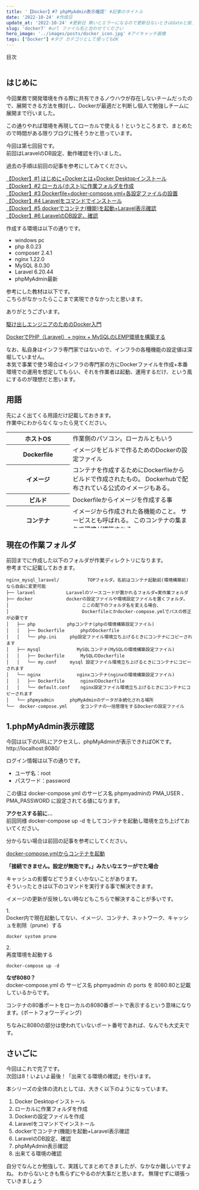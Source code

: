 ```yaml
---
title: '【Docker】#7 phpMyAdmin表示確認' #記事のタイトル
date: '2022-10-24' #作成日
update_at: '2022-10-24' #更新日 無いとエラーになるので更新日ないときはdateと揃えてください。
slug: 'docker7' #url ファイル名と合わせてください
hero_image: '../images/posts/docker_icon.jpg' #アイキャッチ画像
tags: ["Docker"] #タグ カテゴリとして使ってもOK
---
```


<div class="toc-title">目次</div>

```toc
```


はじめに
----

今回業務で開発環境を作る際に共有できるノウハウが存在しないチームだったので、展開できる方法を検討し、Dockerが最適だと判断し個人で勉強しチームに展開まで行いました。

この通りやれば環境を再現してローカルで使える！というところまで、まとめたので時間がある限りブログに残そうかと思っています。

今回は第七回目です。  
前回はLaravelのDB設定、動作確認を行いました。

過去の手順は前回の記事を参考にしてみてください。

<div class="boxparts ref">
  <div class="title"></div>
  
[【Docker】#1 はじめに+Dockerとは+Docker Desktopインストール](https://minememo.work/docker1)  
[【Docker】#2 ローカル(ホスト)に作業フォルダを作成](https://minememo.work/docker2)  
[【Docker】#3 Dockerfile+docker-compose.yml+各設定ファイルの設置](https://minememo.work/docker3)  
[【Docker】#4 Laravelをコマンドでインストール](https://minememo.work/docker4)  
[【Docker】#5 dockerでコンテナ(機能)を起動+Laravel表示確認](https://minememo.work/docker5)  
[【Docker】#6 LaravelのDB設定、確認](https://minememo.work/docker6)

</div>

作成する環境は以下の通りです。

- windows pc
- php 8.0.23
- composer 2.4.1
- nginx 1.22.0
- MySQL 8.0.30
- Laravel 6.20.44
- phpMyAdmin最新

参考にした教材は以下です。  
こちらがなかったらここまで実現できなかったと思います。

ありがとうございます。

<div class="boxparts ref">
  <div class="title"></div>
  
[駆け出しエンジニアのためのDocker入門](https://www.udemy.com/course/docker-startup/)

[DockerでPHP（Laravel）+ nginx + MySQLのLEMP環境を構築する](https://qiita.com/hinako_n/items/f15646ea548bcdc8ac6c)
</div>

なお、私自身はインフラ専門家ではないので、インフラの各種機能の設定値は深堀していません。  
本気で事業で使う場合はインフラの専門家の方にDockerファイルを作成+本番環境での運用を想定してもらい、それを作業者は起動、運用するだけ、という風にするのが理想だと思います。

## 用語


先によく出てくる用語だけ記載しておきます。  
作業中にわからなくなったら見てください。

<table class="cps-table03" style="height: 258px;"><tbody><tr style="height: 19px;"><th style="height: 19px; width: 189.703px;">ホストOS</th><td class="rankinginfo" style="height: 19px; width: 461.297px;">作業側のパソコン。ローカルともいう</td></tr><tr style="height: 19px;"><th style="height: 19px; width: 189.703px;">Dockerfile</th><td class="rankinginfo" style="height: 19px; width: 461.297px;">イメージをビルドで作るためのDockerの設定ファイル</td></tr><tr style="height: 36px;"><th style="height: 36px; width: 189.703px;">イメージ</th><td class="rankinginfo" style="height: 36px; width: 461.297px;">コンテナを作成するためにDockerfileからビルドで作成されたもの。  
Dockerhubで配布されている公式のイメージもある。</td></tr><tr style="height: 19px;"><th style="height: 19px; width: 189.703px;">ビルド</th><td class="rankinginfo" style="height: 19px; width: 461.297px;">Dockerfileからイメージを作成する事</td></tr><tr style="height: 55px;"><th style="height: 55px; width: 189.703px;">コンテナ</th><td class="rankinginfo" style="height: 55px; width: 461.297px;">イメージから作成された各機能のこと。  
サービスとも呼ばれる。  
このコンテナの集まりで環境が構築される</td></tr><tr style="height: 36px;"><th style="height: 36px; width: 189.703px;">docker-compose</th><td class="rankinginfo" style="height: 36px; width: 461.297px;">複数のコンテナを一気に作成したりできる一元管理機能。  
Dockerを使う場合実質必須になります。</td></tr><tr style="height: 74px;"><th style="height: 74px; width: 189.703px;">docker-compose.yml</th><td class="rankinginfo" style="height: 74px; width: 461.297px;">複数のコンテナを一気に作成、起動したりできるdocker-composeの一元管理ファイル。  
docker-composeをインストールしてdocker-compose.ymlを作成してdocker composeコマンドで実行して利用します。</td></tr></tbody></table>

現在の作業フォルダ
---------

前回までに作成した以下のフォルダが作業ディレクトリになります。  
参考までに記載しておきます。

```
nginx_mysql_laravel/	　　　　TOPフォルダ。名前はコンテナ起動前(環境構築前)なら自由に変更可能
├── laravel		　　　　Laravelのソースコードが置かれるフォルダ=実作業フォルダ
├── docker		　　　　dockerの設定ファイルや環境設定ファイルを置くフォルダ。
│ 　　　　　　　　　　　　　　　　ここの配下のフォルダ名を変える場合、
│ 　　　　　　　　　　　　　　　　Dockerfileとかdocker-compose.ymlでパスの修正が必要です
│   ├── php		  　　　phpコンテナ(phpの環境構築設定ファイル)
│   │   ├── Dockerfile		phpのDockerfile
│   │   └── php.ini		php設定ファイル環境立ち上げるときにコンテナにコピーされます
│   ├── mysql 		　　　　MySQLコンテナ(MySQLの環境構築設定ファイル)
│   │   ├── Dockerfile		MySQLのDockerfile
│   │   └── my.conf		mysql 設定ファイル環境立ち上げるときにコンテナにコピーされます
│   └── nginx		　　　　nginxコンテナ(nginxの環境構築設定ファイル)
│   │   ├── Dockerfile		nginxのDockerfile
│   │   └── default.conf	nginx設定ファイル環境立ち上げるときにコンテナにコピーされます
│   └── phpmyadmin		phpMyAdminのデータが永続化される場所
└──  docker-compose.yml		全コンテナの一括管理をするDockerの設定ファイル
```

1.phpMyAdmin表示確認
----------------

今回は以下のURLにアクセスし、phpMyAdminが表示できればOKです。  
http://localhost:8080/

ログイン情報は以下の通りです。

- ユーザ名：root
- パスワード：password

この値は docker-compose.yml のサービス名 phpmyadminの PMA\_USER 、PMA\_PASSWORD に設定されてる値になります。

<div class="boxparts caution">
  <div class="title"></div>
  
**アクセスする前に…**  
前回同様 docker-compose up -d をしてコンテナを起動し環境を立ち上げておいてください。

分からない場合は前回の記事を参考にしてください。

[docker-compose.ymlからコンテナを起動](https://minememo.work/docker5#1docker-composeyml)
</div>

<div class="boxparts caution">
  <div class="title"></div>
  
**「接続できません。設定が無効です。」みたいなエラーがでた場合**

キャッシュの影響などでうまくいかないことがあります。  
そういったときは以下のコマンドを実行する事で解決できます。

イメージの更新が反映しない時などもこちらで解決することが多いです。

1\.  
Docker内で現在起動してない、イメージ、コンテナ、ネットワーク、キャッシュを削除（prune）する

```
docker system prune
```

2\.  
再度環境を起動する

```
docker-compose up -d
```

</div>

<div class="boxparts point">
  <div class="title"></div>

**なぜ8080？**   
docker-compose.yml の サービス名 phpmyadmin の ports を 8080:80と記載しているからです。

コンテナの80番ポートをローカルの8080番ポートで表示するという意味になります。(ポートフォワーディング)

ちなみに8080の部分は使われていないポート番号であれば、なんでも大丈夫です。
</div>

さいごに
----

今回はこれで完了です。  
次回は8！いよいよ最後！「出来てる環境の確認」を行います。

本シリーズの全体の流れとしては、大きく以下のようになっています。

1. Docker Desktopインストール
2. ローカルに作業フォルダを作成
3. Dockerの設定ファイルを作成
4. Laravelをコマンドでインストール
5. dockerでコンテナ(機能)を起動+Laravel表示確認
6. LaravelのDB設定、確認
7. phpMyAdmin表示確認
8. 出来てる環境の確認

<div class="balloon">
  <div class="icon"></div>
  <div class="talk">
自分でなんとか勉強して、実践してまとめてきましたが、なかなか難しいですよね。 わからないときも焦らずにやるのが大事だと思います。  
無理せずに頑張っていきましょう
  </div>
</div>
